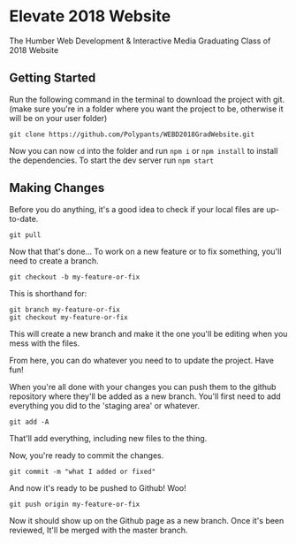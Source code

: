 # Elevate 2018 Website

The Humber Web Development & Interactive Media Graduating Class of 2018 Website

## Getting Started

Run the following command in the terminal to download the project with git.
(make sure you're in a folder where you want the project to be, otherwise it will be on your user folder)

```
git clone https://github.com/Polypants/WEBD2018GradWebsite.git
```

Now you can now `cd` into the folder and run `npm i` or `npm install` to install the dependencies.
To start the dev server run `npm start`

## Making Changes

Before you do anything, it's a good idea to check if your local files are up-to-date.

```
git pull
```
Now that that's done...
To work on a new feature or to fix something, you'll need to create a branch.

```
git checkout -b my-feature-or-fix
```

This is shorthand for:

```
git branch my-feature-or-fix
git checkout my-feature-or-fix
```

This will create a new branch and make it the one you'll be editing when you mess with the files.

From here, you can do whatever you need to to update the project. Have fun!

When you're all done with your changes you can push them to the github repository where they'll be added as a new branch.
You'll first need to add everything you did to the 'staging area' or whatever.

```
git add -A
```

That'll add everything, including new files to the thing.

Now, you're ready to commit the changes.

```
git commit -m "what I added or fixed"
```

And now it's ready to be pushed to Github! Woo!

```
git push origin my-feature-or-fix
```

Now it should show up on the Github page as a new branch.
Once it's been reviewed, It'll be merged with the master branch.



